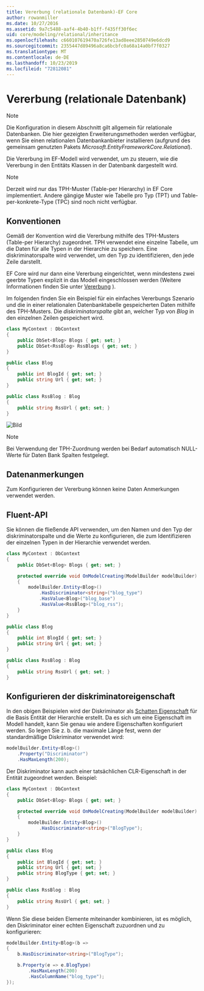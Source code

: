 ```yaml
---
title: Vererbung (relationale Datenbank)-EF Core
author: rowanmiller
ms.date: 10/27/2016
ms.assetid: 9a7c5488-aaf4-4b40-b1ff-f435ff30f6ec
uid: core/modeling/relational/inheritance
ms.openlocfilehash: c660107619470a726fe13ad8eee2850749e6dcd9
ms.sourcegitcommit: 2355447d89496a8ca6bcbfc0a68a14a0bf7f0327
ms.translationtype: MT
ms.contentlocale: de-DE
ms.lasthandoff: 10/23/2019
ms.locfileid: "72812081"
---
```

# <a name="inheritance-relational-database"></a>Vererbung (relationale Datenbank)

> [!NOTE]  
> Die Konfiguration in diesem Abschnitt gilt allgemein für relationale Datenbanken. Die hier gezeigten Erweiterungsmethoden werden verfügbar, wenn Sie einen relationalen Datenbankanbieter installieren (aufgrund des gemeinsam genutzten Pakets *Microsoft.EntityFrameworkCore.Relational*).

Die Vererbung im EF-Modell wird verwendet, um zu steuern, wie die Vererbung in den Entitäts Klassen in der Datenbank dargestellt wird.

> [!NOTE]  
> Derzeit wird nur das TPH-Muster (Table-per Hierarchy) in EF Core implementiert. Andere gängige Muster wie Tabelle pro Typ (TPT) und Table-per-konkrete-Type (TPC) sind noch nicht verfügbar.

## <a name="conventions"></a>Konventionen

Gemäß der Konvention wird die Vererbung mithilfe des TPH-Musters (Table-per Hierarchy) zugeordnet. TPH verwendet eine einzelne Tabelle, um die Daten für alle Typen in der Hierarchie zu speichern. Eine diskriminatorspalte wird verwendet, um den Typ zu identifizieren, den jede Zeile darstellt.

EF Core wird nur dann eine Vererbung eingerichtet, wenn mindestens zwei geerbte Typen explizit in das Modell eingeschlossen werden (Weitere Informationen finden Sie unter [Vererbung](../inheritance.md) ).

Im folgenden finden Sie ein Beispiel für ein einfaches Vererbungs Szenario und die in einer relationalen Datenbanktabelle gespeicherten Daten mithilfe des TPH-Musters. Die *diskriminatorspalte* gibt an, welcher Typ von *Blog* in den einzelnen Zeilen gespeichert wird.

<!-- [!code-csharp[Main](samples/core/relational/Modeling/Conventions/InheritanceDbSets.cs)] -->
``` csharp
class MyContext : DbContext
{
    public DbSet<Blog> Blogs { get; set; }
    public DbSet<RssBlog> RssBlogs { get; set; }
}

public class Blog
{
    public int BlogId { get; set; }
    public string Url { get; set; }
}

public class RssBlog : Blog
{
    public string RssUrl { get; set; }
}
```

![Bild](_static/inheritance-tph-data.png)

>[!NOTE]
> Bei Verwendung der TPH-Zuordnung werden bei Bedarf automatisch NULL-Werte für Daten Bank Spalten festgelegt.

## <a name="data-annotations"></a>Datenanmerkungen

Zum Konfigurieren der Vererbung können keine Daten Anmerkungen verwendet werden.

## <a name="fluent-api"></a>Fluent-API

Sie können die fließende API verwenden, um den Namen und den Typ der diskriminatorspalte und die Werte zu konfigurieren, die zum Identifizieren der einzelnen Typen in der Hierarchie verwendet werden.

<!-- [!code-csharp[Main](samples/core/relational/Modeling/FluentAPI/InheritanceTPHDiscriminator.cs?highlight=7,8,9,10)] -->
``` csharp
class MyContext : DbContext
{
    public DbSet<Blog> Blogs { get; set; }

    protected override void OnModelCreating(ModelBuilder modelBuilder)
    {
        modelBuilder.Entity<Blog>()
            .HasDiscriminator<string>("blog_type")
            .HasValue<Blog>("blog_base")
            .HasValue<RssBlog>("blog_rss");
    }
}

public class Blog
{
    public int BlogId { get; set; }
    public string Url { get; set; }
}

public class RssBlog : Blog
{
    public string RssUrl { get; set; }
}
```

## <a name="configuring-the-discriminator-property"></a>Konfigurieren der diskriminatoreigenschaft

In den obigen Beispielen wird der Diskriminator als [Schatten Eigenschaft](xref:core/modeling/shadow-properties) für die Basis Entität der Hierarchie erstellt. Da es sich um eine Eigenschaft im Modell handelt, kann Sie genau wie andere Eigenschaften konfiguriert werden. So legen Sie z. b. die maximale Länge fest, wenn der standardmäßige Diskriminator verwendet wird:

```C#
modelBuilder.Entity<Blog>()
    .Property("Discriminator")
    .HasMaxLength(200);
```

Der Diskriminator kann auch einer tatsächlichen CLR-Eigenschaft in der Entität zugeordnet werden. Beispiel:

```C#
class MyContext : DbContext
{
    public DbSet<Blog> Blogs { get; set; }

    protected override void OnModelCreating(ModelBuilder modelBuilder)
    {
        modelBuilder.Entity<Blog>()
            .HasDiscriminator<string>("BlogType");
    }
}

public class Blog
{
    public int BlogId { get; set; }
    public string Url { get; set; }
    public string BlogType { get; set; }
}

public class RssBlog : Blog
{
    public string RssUrl { get; set; }
}
```

Wenn Sie diese beiden Elemente miteinander kombinieren, ist es möglich, den Diskriminator einer echten Eigenschaft zuzuordnen und zu konfigurieren:

```C#
modelBuilder.Entity<Blog>(b =>
{
    b.HasDiscriminator<string>("BlogType");

    b.Property(e => e.BlogType)
        .HasMaxLength(200)
        .HasColumnName("blog_type");
});
```
